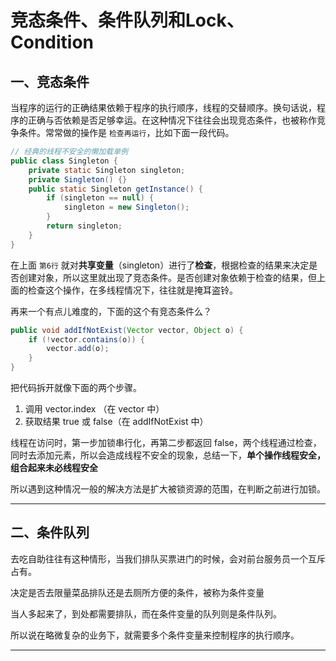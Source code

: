 # 竞态条件、条件队列和Lock、Condition 

## 一、竞态条件

当程序的运行的正确结果依赖于程序的执行顺序，线程的交替顺序。换句话说，程序的正确与否依赖是否足够幸运。在这种情况下往往会出现竞态条件，也被称作竞争条件。常常做的操作是 ``检查再运行``，比如下面一段代码。

```java
// 经典的线程不安全的懒加载单例
public class Singleton {
    private static Singleton singleton;
    private Singleton() {}
    public static Singleton getInstance() {
        if (singleton == null) {
            singleton = new Singleton();
        }
        return singleton;
    }
}
```

在上面 ``第6行`` 就对**共享变量**（singleton）进行了**检查**，根据检查的结果来决定是否创建对象，所以这里就出现了竞态条件。是否创建对象依赖于检查的结果，但上面的检查这个操作，在多线程情况下，往往就是掩耳盗铃。

再来一个有点儿难度的，下面的这个有竞态条件么？

```java
public void addIfNotExist(Vector vector, Object o) {
    if (!vector.contains(o)) {
        vector.add(o);
    }
}
```

把代码拆开就像下面的两个步骤。


1. 调用 vector.index （在 vector 中）
2. 获取结果 true 或 false（在 addIfNotExist 中）

线程在访问时，第一步加锁串行化，再第二步都返回 false，两个线程通过检查，同时去添加元素，所以会造成线程不安全的现象，总结一下，**单个操作线程安全，组合起来未必线程安全**

所以遇到这种情况一般的解决方法是扩大被锁资源的范围，在判断之前进行加锁。

---

## 二、条件队列

去吃自助往往有这种情形，当我们排队买票进门的时候，会对前台服务员一个互斥占有。

决定是否去限量菜品排队还是去厕所方便的条件，被称为条件变量

当人多起来了，到处都需要排队，而在条件变量的队列则是条件队列。

所以说在略微复杂的业务下，就需要多个条件变量来控制程序的执行顺序。

---









